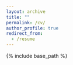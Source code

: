 ```yaml
---
layout: archive
title: ""
permalink: /cv/
author_profile: true
redirect_from:
  - /resume
---
```


{% include base_path %}

<object data="/files/Resume_QMUL Sami Ul Haq.pdf" width="1000" height="1000" type='application/pdf'/>
